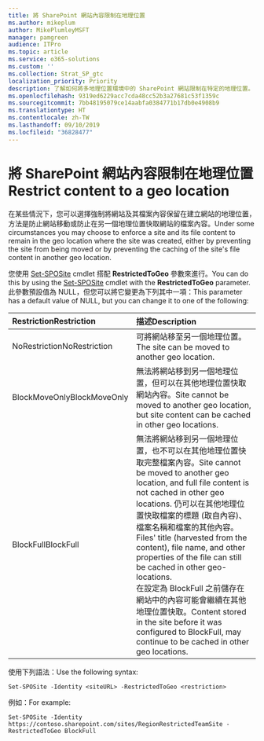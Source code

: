 ```yaml
---
title: 將 SharePoint 網站內容限制在地理位置
ms.author: mikeplum
author: MikePlumleyMSFT
manager: pamgreen
audience: ITPro
ms.topic: article
ms.service: o365-solutions
ms.custom: ''
ms.collection: Strat_SP_gtc
localization_priority: Priority
description: 了解如何將多地理位置環境中的 SharePoint 網站限制在特定的地理位置。
ms.openlocfilehash: 9319ed6229acc7cda48cc52b3a27681c53f1359c
ms.sourcegitcommit: 7bb48195079ce14aabfa0384771b17db0e4908b9
ms.translationtype: HT
ms.contentlocale: zh-TW
ms.lasthandoff: 09/10/2019
ms.locfileid: "36828477"
---
```

# <a name="restrict-sharepoint-site-content-to-a-geo-location"></a><span data-ttu-id="f214d-103">將 SharePoint 網站內容限制在地理位置</span><span class="sxs-lookup"><span data-stu-id="f214d-103">Restrict content to a geo location</span></span>

<span data-ttu-id="f214d-104">在某些情況下，您可以選擇強制將網站及其檔案內容保留在建立網站的地理位置，方法是防止網站移動或防止在另一個地理位置快取網站的檔案內容。</span><span class="sxs-lookup"><span data-stu-id="f214d-104">Under some circumstances you may choose to enforce a site and its file content to remain in the geo location where the site was created, either by preventing the site from being moved or by preventing the caching of the site's file content in another geo location.</span></span>

<span data-ttu-id="f214d-105">您使用 [Set-SPOSite](https://docs.microsoft.com/powershell/module/sharepoint-online/set-sposite) cmdlet 搭配 **RestrictedToGeo** 參數來進行。</span><span class="sxs-lookup"><span data-stu-id="f214d-105">You can do this by using the [Set-SPOSite](https://docs.microsoft.com/powershell/module/sharepoint-online/set-sposite) cmdlet with the **RestrictedToGeo** parameter.</span></span> <span data-ttu-id="f214d-106">此參數預設值為 NULL，但您可以將它變更為下列其中一項：</span><span class="sxs-lookup"><span data-stu-id="f214d-106">This parameter has a default value of NULL, but you can change it to one of the following:</span></span>

|<span data-ttu-id="f214d-107">Restriction</span><span class="sxs-lookup"><span data-stu-id="f214d-107">Restriction</span></span>|<span data-ttu-id="f214d-108">描述</span><span class="sxs-lookup"><span data-stu-id="f214d-108">Description</span></span>|
|:----------|:----------|
|<span data-ttu-id="f214d-109">NoRestriction</span><span class="sxs-lookup"><span data-stu-id="f214d-109">NoRestriction</span></span>|<span data-ttu-id="f214d-110">可將網站移至另一個地理位置。</span><span class="sxs-lookup"><span data-stu-id="f214d-110">The site can be moved to another geo location.</span></span>|
|<span data-ttu-id="f214d-111">BlockMoveOnly</span><span class="sxs-lookup"><span data-stu-id="f214d-111">BlockMoveOnly</span></span>|<span data-ttu-id="f214d-112">無法將網站移到另一個地理位置，但可以在其他地理位置快取網站內容。</span><span class="sxs-lookup"><span data-stu-id="f214d-112">Site cannot be moved to another geo location, but site content can be cached in other geo locations.</span></span>|
|<span data-ttu-id="f214d-113">BlockFull</span><span class="sxs-lookup"><span data-stu-id="f214d-113">BlockFull</span></span>|<span data-ttu-id="f214d-114">無法將網站移到另一個地理位置，也不可以在其他地理位置快取完整檔案內容。</span><span class="sxs-lookup"><span data-stu-id="f214d-114">Site cannot be moved to another geo location, and full file content is not cached in other geo locations.</span></span> <span data-ttu-id="f214d-115">仍可以在其他地理位置快取檔案的標題 (取自內容)、檔案名稱和檔案的其他內容。</span><span class="sxs-lookup"><span data-stu-id="f214d-115">Files' title (harvested from the content), file name, and other properties of the file can still be cached in other geo-locations.</span></span><br><span data-ttu-id="f214d-116">在設定為 BlockFull 之前儲存在網站中的內容可能會繼續在其他地理位置快取。</span><span class="sxs-lookup"><span data-stu-id="f214d-116">Content stored in the site before it was configured to BlockFull, may continue to be cached in other geo locations.</span></span>|

<span data-ttu-id="f214d-117">使用下列語法：</span><span class="sxs-lookup"><span data-stu-id="f214d-117">Use the following syntax:</span></span>

`Set-SPOSite -Identity <siteURL> -RestrictedToGeo <restriction>`

<span data-ttu-id="f214d-118">例如：</span><span class="sxs-lookup"><span data-stu-id="f214d-118">For example:</span></span>

`Set-SPOSite -Identity https://contoso.sharepoint.com/sites/RegionRestrictedTeamSite -RestrictedToGeo BlockFull`
